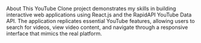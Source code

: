 About This YouTube Clone project demonstrates my skills in building interactive web applications using React.js and the RapidAPI YouTube Data API. The application replicates essential YouTube features, allowing users to search for videos, view video content, and navigate through a responsive interface that mimics the real platform.
